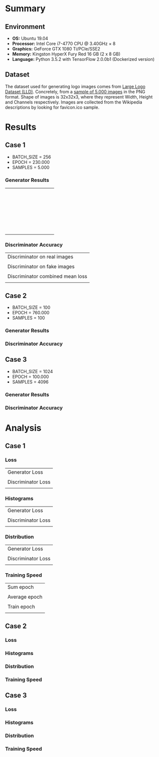 # Summary

## Environment
- **OS:** Ubuntu 19.04
- **Processor:** Intel Core i7-4770 CPU @ 3.40GHz × 8
- **Graphics:** GeForce GTX 1080 Ti/PCIe/SSE2
- **Memory:** Kingston HyperX Fury Red 16 GB (2 x 8 GB)
- **Language:** Python 3.5.2 with TensorFlow 2.0.0b1 (Dockerized version)

## Dataset
The dataset used for generating logo images comes from [Large Logo Dataset (LLD)](https://data.vision.ee.ethz.ch/sagea/lld/). Concretely, from a [sample of 5.000 images](https://data.vision.ee.ethz.ch/sagea/lld/data/LLD-icon_sample.zip) in the PNG format. Shape of images is 32x32x3, where they represent Width, Height and Channels respectively. Images are collected from the Wikipedia descriptions by looking for favicon.ico sample.

# Results

## Case 1
- BATCH_SIZE = 256
- EPOCH = 230.000
- SAMPLES = 5.000

### Generator Results
<table>
	<tr>
		<td><img src="assets/images/case_1/generator_results/image_at_epoch_00000_00000.png" alt=""></td>
		<td><img src="assets/images/case_1/generator_results/image_at_epoch_00100_00000.png" alt=""></td>
		<td><img src="assets/images/case_1/generator_results/image_at_epoch_00200_00000.png" alt=""></td>
		<td><img src="assets/images/case_1/generator_results/image_at_epoch_00300_00000.png" alt=""></td>
		<td><img src="assets/images/case_1/generator_results/image_at_epoch_00400_00000.png" alt=""></td>
		<td><img src="assets/images/case_1/generator_results/image_at_epoch_00500_00000.png" alt=""></td>
		<td><img src="assets/images/case_1/generator_results/image_at_epoch_00600_00000.png" alt=""></td>
		<td><img src="assets/images/case_1/generator_results/image_at_epoch_00700_00000.png" alt=""></td>
		<td><img src="assets/images/case_1/generator_results/image_at_epoch_00800_00000.png" alt=""></td>
		<td><img src="assets/images/case_1/generator_results/image_at_epoch_00900_00000.png" alt=""></td>
	</tr>
	<tr>
		<td><img src="assets/images/case_1/generator_results/image_at_epoch_01000_00000.png" alt=""></td>
		<td><img src="assets/images/case_1/generator_results/image_at_epoch_01100_00000.png" alt=""></td>
		<td><img src="assets/images/case_1/generator_results/image_at_epoch_01200_00000.png" alt=""></td>
		<td><img src="assets/images/case_1/generator_results/image_at_epoch_01300_00000.png" alt=""></td>
		<td><img src="assets/images/case_1/generator_results/image_at_epoch_01400_00000.png" alt=""></td>
		<td><img src="assets/images/case_1/generator_results/image_at_epoch_01500_00000.png" alt=""></td>
		<td><img src="assets/images/case_1/generator_results/image_at_epoch_01600_00000.png" alt=""></td>
		<td><img src="assets/images/case_1/generator_results/image_at_epoch_01700_00000.png" alt=""></td>
		<td><img src="assets/images/case_1/generator_results/image_at_epoch_01800_00000.png" alt=""></td>
		<td><img src="assets/images/case_1/generator_results/image_at_epoch_01900_00000.png" alt=""></td>
	</tr>
	<tr>
		<td><img src="assets/images/case_1/generator_results/image_at_epoch_02000_00000.png" alt=""></td>
		<td><img src="assets/images/case_1/generator_results/image_at_epoch_03000_00000.png" alt=""></td>
		<td><img src="assets/images/case_1/generator_results/image_at_epoch_04000_00000.png" alt=""></td>
		<td><img src="assets/images/case_1/generator_results/image_at_epoch_05000_00000.png" alt=""></td>
		<td><img src="assets/images/case_1/generator_results/image_at_epoch_06000_00000.png" alt=""></td>
		<td><img src="assets/images/case_1/generator_results/image_at_epoch_07000_00000.png" alt=""></td>
		<td><img src="assets/images/case_1/generator_results/image_at_epoch_08000_00000.png" alt=""></td>
		<td><img src="assets/images/case_1/generator_results/image_at_epoch_09000_00000.png" alt=""></td>
		<td><img src="assets/images/case_1/generator_results/image_at_epoch_10000_00000.png" alt=""></td>
		<td><img src="assets/images/case_1/generator_results/image_at_epoch_11000_00000.png" alt=""></td>
	</tr>
	<tr>
		<td><img src="assets/images/case_1/generator_results/image_at_epoch_12000_00000.png" alt=""></td>
		<td><img src="assets/images/case_1/generator_results/image_at_epoch_13000_00000.png" alt=""></td>
		<td><img src="assets/images/case_1/generator_results/image_at_epoch_14000_00000.png" alt=""></td>
		<td><img src="assets/images/case_1/generator_results/image_at_epoch_15000_00000.png" alt=""></td>
		<td><img src="assets/images/case_1/generator_results/image_at_epoch_16000_00000.png" alt=""></td>
		<td><img src="assets/images/case_1/generator_results/image_at_epoch_17000_00000.png" alt=""></td>
		<td><img src="assets/images/case_1/generator_results/image_at_epoch_18000_00000.png" alt=""></td>
		<td><img src="assets/images/case_1/generator_results/image_at_epoch_19000_00000.png" alt=""></td>
		<td><img src="assets/images/case_1/generator_results/image_at_epoch_20000_00000.png" alt=""></td>
		<td><img src="assets/images/case_1/generator_results/image_at_epoch_21000_00000.png" alt=""></td>
	</tr>
	<tr>
		<td><img src="assets/images/case_1/generator_results/image_at_epoch_22000_00000.png" alt=""></td>
		<td><img src="assets/images/case_1/generator_results/image_at_epoch_23000_00000.png" alt=""></td>
		<td><img src="assets/images/case_1/generator_results/image_at_epoch_24000_00000.png" alt=""></td>
		<td><img src="assets/images/case_1/generator_results/image_at_epoch_25000_00000.png" alt=""></td>
		<td><img src="assets/images/case_1/generator_results/image_at_epoch_26000_00000.png" alt=""></td>
		<td><img src="assets/images/case_1/generator_results/image_at_epoch_27000_00000.png" alt=""></td>
		<td><img src="assets/images/case_1/generator_results/image_at_epoch_28000_00000.png" alt=""></td>
		<td><img src="assets/images/case_1/generator_results/image_at_epoch_29000_00000.png" alt=""></td>
		<td><img src="assets/images/case_1/generator_results/image_at_epoch_30000_00000.png" alt=""></td>
		<td><img src="assets/images/case_1/generator_results/image_at_epoch_31000_00000.png" alt=""></td>
	</tr>
	<tr>
		<td><img src="assets/images/case_1/generator_results/image_at_epoch_32000_00000.png" alt=""></td>
		<td><img src="assets/images/case_1/generator_results/image_at_epoch_33000_00000.png" alt=""></td>
		<td><img src="assets/images/case_1/generator_results/image_at_epoch_34000_00000.png" alt=""></td>
		<td><img src="assets/images/case_1/generator_results/image_at_epoch_35000_00000.png" alt=""></td>
		<td><img src="assets/images/case_1/generator_results/image_at_epoch_36000_00000.png" alt=""></td>
		<td><img src="assets/images/case_1/generator_results/image_at_epoch_37000_00000.png" alt=""></td>
		<td><img src="assets/images/case_1/generator_results/image_at_epoch_38000_00000.png" alt=""></td>
		<td><img src="assets/images/case_1/generator_results/image_at_epoch_39000_00000.png" alt=""></td>
		<td><img src="assets/images/case_1/generator_results/image_at_epoch_40000_00000.png" alt=""></td>
		<td><img src="assets/images/case_1/generator_results/image_at_epoch_41000_00000.png" alt=""></td>
	</tr>
	<tr>
		<td><img src="assets/images/case_1/generator_results/image_at_epoch_42000_00000.png" alt=""></td>
		<td><img src="assets/images/case_1/generator_results/image_at_epoch_43000_00000.png" alt=""></td>
		<td><img src="assets/images/case_1/generator_results/image_at_epoch_44000_00000.png" alt=""></td>
		<td><img src="assets/images/case_1/generator_results/image_at_epoch_45000_00000.png" alt=""></td>
		<td><img src="assets/images/case_1/generator_results/image_at_epoch_46000_00000.png" alt=""></td>
		<td><img src="assets/images/case_1/generator_results/image_at_epoch_47000_00000.png" alt=""></td>
		<td><img src="assets/images/case_1/generator_results/image_at_epoch_48000_00000.png" alt=""></td>
		<td><img src="assets/images/case_1/generator_results/image_at_epoch_49000_00000.png" alt=""></td>
		<td><img src="assets/images/case_1/generator_results/image_at_epoch_50000_00000.png" alt=""></td>
		<td><img src="assets/images/case_1/generator_results/image_at_epoch_51000_00000.png" alt=""></td>
	</tr>
	<tr>
		<td><img src="assets/images/case_1/generator_results/image_at_epoch_52000_00000.png" alt=""></td>
		<td><img src="assets/images/case_1/generator_results/image_at_epoch_53000_00000.png" alt=""></td>
		<td><img src="assets/images/case_1/generator_results/image_at_epoch_54000_00000.png" alt=""></td>
		<td><img src="assets/images/case_1/generator_results/image_at_epoch_55000_00000.png" alt=""></td>
		<td><img src="assets/images/case_1/generator_results/image_at_epoch_56000_00000.png" alt=""></td>
		<td><img src="assets/images/case_1/generator_results/image_at_epoch_57000_00000.png" alt=""></td>
		<td><img src="assets/images/case_1/generator_results/image_at_epoch_58000_00000.png" alt=""></td>
		<td><img src="assets/images/case_1/generator_results/image_at_epoch_59000_00000.png" alt=""></td>
		<td><img src="assets/images/case_1/generator_results/image_at_epoch_60000_00000.png" alt=""></td>
		<td><img src="assets/images/case_1/generator_results/image_at_epoch_61000_00000.png" alt=""></td>
	</tr>
	<tr>
		<td><img src="assets/images/case_1/generator_results/image_at_epoch_62000_00000.png" alt=""></td>
		<td><img src="assets/images/case_1/generator_results/image_at_epoch_63000_00000.png" alt=""></td>
		<td><img src="assets/images/case_1/generator_results/image_at_epoch_64000_00000.png" alt=""></td>
		<td><img src="assets/images/case_1/generator_results/image_at_epoch_65000_00000.png" alt=""></td>
		<td><img src="assets/images/case_1/generator_results/image_at_epoch_66000_00000.png" alt=""></td>
		<td><img src="assets/images/case_1/generator_results/image_at_epoch_67000_00000.png" alt=""></td>
		<td><img src="assets/images/case_1/generator_results/image_at_epoch_68000_00000.png" alt=""></td>
		<td><img src="assets/images/case_1/generator_results/image_at_epoch_69000_00000.png" alt=""></td>
		<td><img src="assets/images/case_1/generator_results/image_at_epoch_70000_00000.png" alt=""></td>
		<td><img src="assets/images/case_1/generator_results/image_at_epoch_71000_00000.png" alt=""></td>
	</tr>
	<tr>
		<td><img src="assets/images/case_1/generator_results/image_at_epoch_72000_00000.png" alt=""></td>
		<td><img src="assets/images/case_1/generator_results/image_at_epoch_73000_00000.png" alt=""></td>
		<td><img src="assets/images/case_1/generator_results/image_at_epoch_74000_00000.png" alt=""></td>
		<td><img src="assets/images/case_1/generator_results/image_at_epoch_75000_00000.png" alt=""></td>
		<td><img src="assets/images/case_1/generator_results/image_at_epoch_76000_00000.png" alt=""></td>
		<td><img src="assets/images/case_1/generator_results/image_at_epoch_77000_00000.png" alt=""></td>
		<td><img src="assets/images/case_1/generator_results/image_at_epoch_78000_00000.png" alt=""></td>
		<td><img src="assets/images/case_1/generator_results/image_at_epoch_79000_00000.png" alt=""></td>
		<td><img src="assets/images/case_1/generator_results/image_at_epoch_80000_00000.png" alt=""></td>
		<td><img src="assets/images/case_1/generator_results/image_at_epoch_81000_00000.png" alt=""></td>
	</tr>
	<tr>
		<td><img src="assets/images/case_1/generator_results/image_at_epoch_82000_00000.png" alt=""></td>
		<td><img src="assets/images/case_1/generator_results/image_at_epoch_83000_00000.png" alt=""></td>
		<td><img src="assets/images/case_1/generator_results/image_at_epoch_84000_00000.png" alt=""></td>
		<td><img src="assets/images/case_1/generator_results/image_at_epoch_85000_00000.png" alt=""></td>
		<td><img src="assets/images/case_1/generator_results/image_at_epoch_86000_00000.png" alt=""></td>
		<td><img src="assets/images/case_1/generator_results/image_at_epoch_87000_00000.png" alt=""></td>
		<td><img src="assets/images/case_1/generator_results/image_at_epoch_88000_00000.png" alt=""></td>
		<td><img src="assets/images/case_1/generator_results/image_at_epoch_89000_00000.png" alt=""></td>
		<td><img src="assets/images/case_1/generator_results/image_at_epoch_90000_00000.png" alt=""></td>
		<td><img src="assets/images/case_1/generator_results/image_at_epoch_91000_00000.png" alt=""></td>
	</tr>
	<tr>
		<td><img src="assets/images/case_1/generator_results/image_at_epoch_92000_00000.png" alt=""></td>
		<td><img src="assets/images/case_1/generator_results/image_at_epoch_93000_00000.png" alt=""></td>
		<td><img src="assets/images/case_1/generator_results/image_at_epoch_94000_00000.png" alt=""></td>
		<td><img src="assets/images/case_1/generator_results/image_at_epoch_95000_00000.png" alt=""></td>
		<td><img src="assets/images/case_1/generator_results/image_at_epoch_96000_00000.png" alt=""></td>
		<td><img src="assets/images/case_1/generator_results/image_at_epoch_97000_00000.png" alt=""></td>
		<td><img src="assets/images/case_1/generator_results/image_at_epoch_98000_00000.png" alt=""></td>
		<td><img src="assets/images/case_1/generator_results/image_at_epoch_99000_00000.png" alt=""></td>
		<td><img src="assets/images/case_1/generator_results/image_at_epoch_100000_00000.png" alt=""></td>
		<td><img src="assets/images/case_1/generator_results/image_at_epoch_101000_00000.png" alt=""></td>
	</tr>
	<tr>
		<td><img src="assets/images/case_1/generator_results/image_at_epoch_102000_00000.png" alt=""></td>
		<td><img src="assets/images/case_1/generator_results/image_at_epoch_103000_00000.png" alt=""></td>
		<td><img src="assets/images/case_1/generator_results/image_at_epoch_104000_00000.png" alt=""></td>
		<td><img src="assets/images/case_1/generator_results/image_at_epoch_105000_00000.png" alt=""></td>
		<td><img src="assets/images/case_1/generator_results/image_at_epoch_106000_00000.png" alt=""></td>
		<td><img src="assets/images/case_1/generator_results/image_at_epoch_107000_00000.png" alt=""></td>
		<td><img src="assets/images/case_1/generator_results/image_at_epoch_108000_00000.png" alt=""></td>
		<td><img src="assets/images/case_1/generator_results/image_at_epoch_109000_00000.png" alt=""></td>
		<td><img src="assets/images/case_1/generator_results/image_at_epoch_110000_00000.png" alt=""></td>
		<td><img src="assets/images/case_1/generator_results/image_at_epoch_111000_00000.png" alt=""></td>
	</tr>
	<tr>
		<td><img src="assets/images/case_1/generator_results/image_at_epoch_112000_00000.png" alt=""></td>
		<td><img src="assets/images/case_1/generator_results/image_at_epoch_113000_00000.png" alt=""></td>
		<td><img src="assets/images/case_1/generator_results/image_at_epoch_114000_00000.png" alt=""></td>
		<td><img src="assets/images/case_1/generator_results/image_at_epoch_115000_00000.png" alt=""></td>
		<td><img src="assets/images/case_1/generator_results/image_at_epoch_116000_00000.png" alt=""></td>
		<td><img src="assets/images/case_1/generator_results/image_at_epoch_117000_00000.png" alt=""></td>
		<td><img src="assets/images/case_1/generator_results/image_at_epoch_118000_00000.png" alt=""></td>
		<td><img src="assets/images/case_1/generator_results/image_at_epoch_119000_00000.png" alt=""></td>
		<td><img src="assets/images/case_1/generator_results/image_at_epoch_120000_00000.png" alt=""></td>
		<td><img src="assets/images/case_1/generator_results/image_at_epoch_121000_00000.png" alt=""></td>
	</tr>
	<tr>
		<td><img src="assets/images/case_1/generator_results/image_at_epoch_122000_00000.png" alt=""></td>
		<td><img src="assets/images/case_1/generator_results/image_at_epoch_123000_00000.png" alt=""></td>
		<td><img src="assets/images/case_1/generator_results/image_at_epoch_124000_00000.png" alt=""></td>
		<td><img src="assets/images/case_1/generator_results/image_at_epoch_125000_00000.png" alt=""></td>
		<td><img src="assets/images/case_1/generator_results/image_at_epoch_126000_00000.png" alt=""></td>
		<td><img src="assets/images/case_1/generator_results/image_at_epoch_127000_00000.png" alt=""></td>
		<td><img src="assets/images/case_1/generator_results/image_at_epoch_128000_00000.png" alt=""></td>
		<td><img src="assets/images/case_1/generator_results/image_at_epoch_129000_00000.png" alt=""></td>
		<td><img src="assets/images/case_1/generator_results/image_at_epoch_130000_00000.png" alt=""></td>
		<td><img src="assets/images/case_1/generator_results/image_at_epoch_131000_00000.png" alt=""></td>
	</tr>
	<tr>
		<td><img src="assets/images/case_1/generator_results/image_at_epoch_132000_00000.png" alt=""></td>
		<td><img src="assets/images/case_1/generator_results/image_at_epoch_133000_00000.png" alt=""></td>
		<td><img src="assets/images/case_1/generator_results/image_at_epoch_134000_00000.png" alt=""></td>
		<td><img src="assets/images/case_1/generator_results/image_at_epoch_135000_00000.png" alt=""></td>
		<td><img src="assets/images/case_1/generator_results/image_at_epoch_136000_00000.png" alt=""></td>
		<td><img src="assets/images/case_1/generator_results/image_at_epoch_137000_00000.png" alt=""></td>
		<td><img src="assets/images/case_1/generator_results/image_at_epoch_138000_00000.png" alt=""></td>
		<td><img src="assets/images/case_1/generator_results/image_at_epoch_139000_00000.png" alt=""></td>
		<td><img src="assets/images/case_1/generator_results/image_at_epoch_140000_00000.png" alt=""></td>
		<td><img src="assets/images/case_1/generator_results/image_at_epoch_141000_00000.png" alt=""></td>
	</tr>
	<tr>
		<td><img src="assets/images/case_1/generator_results/image_at_epoch_142000_00000.png" alt=""></td>
		<td><img src="assets/images/case_1/generator_results/image_at_epoch_143000_00000.png" alt=""></td>
		<td><img src="assets/images/case_1/generator_results/image_at_epoch_144000_00000.png" alt=""></td>
		<td><img src="assets/images/case_1/generator_results/image_at_epoch_145000_00000.png" alt=""></td>
		<td><img src="assets/images/case_1/generator_results/image_at_epoch_146000_00000.png" alt=""></td>
		<td><img src="assets/images/case_1/generator_results/image_at_epoch_147000_00000.png" alt=""></td>
		<td><img src="assets/images/case_1/generator_results/image_at_epoch_148000_00000.png" alt=""></td>
		<td><img src="assets/images/case_1/generator_results/image_at_epoch_149000_00000.png" alt=""></td>
		<td><img src="assets/images/case_1/generator_results/image_at_epoch_150000_00000.png" alt=""></td>
		<td><img src="assets/images/case_1/generator_results/image_at_epoch_151000_00000.png" alt=""></td>
	</tr>
	<tr>
		<td><img src="assets/images/case_1/generator_results/image_at_epoch_152000_00000.png" alt=""></td>
		<td><img src="assets/images/case_1/generator_results/image_at_epoch_153000_00000.png" alt=""></td>
		<td><img src="assets/images/case_1/generator_results/image_at_epoch_154000_00000.png" alt=""></td>
		<td><img src="assets/images/case_1/generator_results/image_at_epoch_155000_00000.png" alt=""></td>
		<td><img src="assets/images/case_1/generator_results/image_at_epoch_156000_00000.png" alt=""></td>
		<td><img src="assets/images/case_1/generator_results/image_at_epoch_157000_00000.png" alt=""></td>
		<td><img src="assets/images/case_1/generator_results/image_at_epoch_158000_00000.png" alt=""></td>
		<td><img src="assets/images/case_1/generator_results/image_at_epoch_159000_00000.png" alt=""></td>
		<td><img src="assets/images/case_1/generator_results/image_at_epoch_160000_00000.png" alt=""></td>
		<td><img src="assets/images/case_1/generator_results/image_at_epoch_161000_00000.png" alt=""></td>
	</tr>
	<tr>
		<td><img src="assets/images/case_1/generator_results/image_at_epoch_162000_00000.png" alt=""></td>
		<td><img src="assets/images/case_1/generator_results/image_at_epoch_163000_00000.png" alt=""></td>
		<td><img src="assets/images/case_1/generator_results/image_at_epoch_164000_00000.png" alt=""></td>
		<td><img src="assets/images/case_1/generator_results/image_at_epoch_165000_00000.png" alt=""></td>
		<td><img src="assets/images/case_1/generator_results/image_at_epoch_166000_00000.png" alt=""></td>
		<td><img src="assets/images/case_1/generator_results/image_at_epoch_167000_00000.png" alt=""></td>
		<td><img src="assets/images/case_1/generator_results/image_at_epoch_168000_00000.png" alt=""></td>
		<td><img src="assets/images/case_1/generator_results/image_at_epoch_169000_00000.png" alt=""></td>
		<td><img src="assets/images/case_1/generator_results/image_at_epoch_170000_00000.png" alt=""></td>
		<td><img src="assets/images/case_1/generator_results/image_at_epoch_171000_00000.png" alt=""></td>
	</tr>
	<tr>
		<td><img src="assets/images/case_1/generator_results/image_at_epoch_172000_00000.png" alt=""></td>
		<td><img src="assets/images/case_1/generator_results/image_at_epoch_173000_00000.png" alt=""></td>
		<td><img src="assets/images/case_1/generator_results/image_at_epoch_174000_00000.png" alt=""></td>
		<td><img src="assets/images/case_1/generator_results/image_at_epoch_175000_00000.png" alt=""></td>
		<td><img src="assets/images/case_1/generator_results/image_at_epoch_176000_00000.png" alt=""></td>
		<td><img src="assets/images/case_1/generator_results/image_at_epoch_177000_00000.png" alt=""></td>
		<td><img src="assets/images/case_1/generator_results/image_at_epoch_178000_00000.png" alt=""></td>
		<td><img src="assets/images/case_1/generator_results/image_at_epoch_179000_00000.png" alt=""></td>
		<td><img src="assets/images/case_1/generator_results/image_at_epoch_180000_00000.png" alt=""></td>
		<td><img src="assets/images/case_1/generator_results/image_at_epoch_181000_00000.png" alt=""></td>
	</tr>
	<tr>
		<td><img src="assets/images/case_1/generator_results/image_at_epoch_182000_00000.png" alt=""></td>
		<td><img src="assets/images/case_1/generator_results/image_at_epoch_183000_00000.png" alt=""></td>
		<td><img src="assets/images/case_1/generator_results/image_at_epoch_184000_00000.png" alt=""></td>
		<td><img src="assets/images/case_1/generator_results/image_at_epoch_185000_00000.png" alt=""></td>
		<td><img src="assets/images/case_1/generator_results/image_at_epoch_186000_00000.png" alt=""></td>
		<td><img src="assets/images/case_1/generator_results/image_at_epoch_187000_00000.png" alt=""></td>
		<td><img src="assets/images/case_1/generator_results/image_at_epoch_188000_00000.png" alt=""></td>
		<td><img src="assets/images/case_1/generator_results/image_at_epoch_189000_00000.png" alt=""></td>
		<td><img src="assets/images/case_1/generator_results/image_at_epoch_190000_00000.png" alt=""></td>
		<td><img src="assets/images/case_1/generator_results/image_at_epoch_191000_00000.png" alt=""></td>
	</tr>
	<tr>
		<td><img src="assets/images/case_1/generator_results/image_at_epoch_192000_00000.png" alt=""></td>
		<td><img src="assets/images/case_1/generator_results/image_at_epoch_193000_00000.png" alt=""></td>
		<td><img src="assets/images/case_1/generator_results/image_at_epoch_194000_00000.png" alt=""></td>
		<td><img src="assets/images/case_1/generator_results/image_at_epoch_195000_00000.png" alt=""></td>
		<td><img src="assets/images/case_1/generator_results/image_at_epoch_196000_00000.png" alt=""></td>
		<td><img src="assets/images/case_1/generator_results/image_at_epoch_197000_00000.png" alt=""></td>
		<td><img src="assets/images/case_1/generator_results/image_at_epoch_198000_00000.png" alt=""></td>
		<td><img src="assets/images/case_1/generator_results/image_at_epoch_199000_00000.png" alt=""></td>
		<td><img src="assets/images/case_1/generator_results/image_at_epoch_200000_00000.png" alt=""></td>
		<td><img src="assets/images/case_1/generator_results/image_at_epoch_201000_00000.png" alt=""></td>
	</tr>
	<tr>
		<td><img src="assets/images/case_1/generator_results/image_at_epoch_202000_00000.png" alt=""></td>
		<td><img src="assets/images/case_1/generator_results/image_at_epoch_203000_00000.png" alt=""></td>
		<td><img src="assets/images/case_1/generator_results/image_at_epoch_204000_00000.png" alt=""></td>
		<td><img src="assets/images/case_1/generator_results/image_at_epoch_205000_00000.png" alt=""></td>
		<td><img src="assets/images/case_1/generator_results/image_at_epoch_206000_00000.png" alt=""></td>
		<td><img src="assets/images/case_1/generator_results/image_at_epoch_207000_00000.png" alt=""></td>
		<td><img src="assets/images/case_1/generator_results/image_at_epoch_208000_00000.png" alt=""></td>
		<td><img src="assets/images/case_1/generator_results/image_at_epoch_209000_00000.png" alt=""></td>
		<td><img src="assets/images/case_1/generator_results/image_at_epoch_210000_00000.png" alt=""></td>
		<td><img src="assets/images/case_1/generator_results/image_at_epoch_211000_00000.png" alt=""></td>
	</tr>
	<tr>
		<td><img src="assets/images/case_1/generator_results/image_at_epoch_212000_00000.png" alt=""></td>
		<td><img src="assets/images/case_1/generator_results/image_at_epoch_213000_00000.png" alt=""></td>
		<td><img src="assets/images/case_1/generator_results/image_at_epoch_214000_00000.png" alt=""></td>
		<td><img src="assets/images/case_1/generator_results/image_at_epoch_215000_00000.png" alt=""></td>
		<td><img src="assets/images/case_1/generator_results/image_at_epoch_216000_00000.png" alt=""></td>
		<td><img src="assets/images/case_1/generator_results/image_at_epoch_217000_00000.png" alt=""></td>
		<td><img src="assets/images/case_1/generator_results/image_at_epoch_218000_00000.png" alt=""></td>
		<td><img src="assets/images/case_1/generator_results/image_at_epoch_219000_00000.png" alt=""></td>
		<td><img src="assets/images/case_1/generator_results/image_at_epoch_220000_00000.png" alt=""></td>
		<td><img src="assets/images/case_1/generator_results/image_at_epoch_221000_00000.png" alt=""></td>
	</tr>
	<tr>
		<td><img src="assets/images/case_1/generator_results/image_at_epoch_222000_00000.png" alt=""></td>
		<td><img src="assets/images/case_1/generator_results/image_at_epoch_223000_00000.png" alt=""></td>
		<td><img src="assets/images/case_1/generator_results/image_at_epoch_224000_00000.png" alt=""></td>
		<td><img src="assets/images/case_1/generator_results/image_at_epoch_225000_00000.png" alt=""></td>
		<td><img src="assets/images/case_1/generator_results/image_at_epoch_226000_00000.png" alt=""></td>
		<td><img src="assets/images/case_1/generator_results/image_at_epoch_227000_00000.png" alt=""></td>
		<td><img src="assets/images/case_1/generator_results/image_at_epoch_228000_00000.png" alt=""></td>
		<td><img src="assets/images/case_1/generator_results/image_at_epoch_229000_00000.png" alt=""></td>
		<td><img src="assets/images/case_1/generator_results/image_at_epoch_230000_00000.png" alt=""></td>
	</tr>
</table>

### Discriminator Accuracy
<table>
    <tr>
        <td>Discriminator on real images</td>
    </tr>
    <tr>
        <td><img src="assets/images/case_1/discriminator_accuracy/Accuracy_Real Discriminator.svg" alt=""></td>
    </tr>
    <tr>
        <td>Discriminator on fake images</td>
    </tr>
    <tr>
        <td><img src="assets/images/case_1/discriminator_accuracy/Accuracy_Fake Discriminator.svg" alt=""></td>
    </tr>
    <tr>
        <td>Discriminator combined mean loss</td>
    </tr>
    <tr>
        <td><img src="assets/images/case_1/discriminator_accuracy/Accuracy_Combined Discriminator.svg" alt=""></td>
    </tr>
</table>


## Case 2
- BATCH_SIZE = 100
- EPOCH = 760.000
- SAMPLES = 100

### Generator Results

### Discriminator Accuracy

## Case 3
- BATCH_SIZE = 1024
- EPOCH = 100.000
- SAMPLES = 4096

### Generator Results

### Discriminator Accuracy

# Analysis

## Case 1

### Loss
<table>
    <tr>
        <td>Generator Loss</td>
    </tr>
    <tr>
        <td><img src="assets/images/case_1/loss/Loss_Generator.svg" alt=""></td>
    </tr>
    <tr>
    	<td>Discriminator Loss</td>
    </tr>
    <tr>
        <td><img src="assets/images/case_1/loss/Loss_Discriminator.svg" alt=""></td>
    </tr>
</table>

### Histograms
<table>
    <tr>
        <td>Generator Loss</td>
    </tr>
    <tr>
        <td><img src="assets/images/case_1/histogram/histogram_1.png" alt=""></td>
    </tr>
    <tr>
    	<td>Discriminator Loss</td>
    </tr>
    <tr>
        <td><img src="assets/images/case_1/histogram/histogram_2.png" alt=""></td>
    </tr>
</table>

### Distribution
<table>
    <tr>
        <td>Generator Loss</td>
    </tr>
    <tr>
        <td><img src="assets/images/case_1/distribution/distribution_1.png" alt=""></td>
    </tr>
    <tr>
    	<td>Discriminator Loss</td>
    </tr>
    <tr>
        <td><img src="assets/images/case_1/distribution/distribution_2.png" alt=""></td>
    </tr>
</table>

### Training Speed
<table>
    <tr>
        <td>Sum epoch</td>
    </tr>
    <tr>
        <td><img src="assets/images/case_1/execution_time/Execution time_Sum epoch.svg" alt=""></td>
    </tr>
    <tr>
    	<td>Average epoch</td>
    </tr>
    <tr>
        <td><img src="assets/images/case_1/execution_time/Execution time_Average epoch.svg" alt=""></td>
    </tr>
    <tr>
    	<td>Train epoch</td>
    </tr>
    <tr>
        <td><img src="assets/images/case_1/execution_time/Execution time_Train epoch.svg" alt=""></td>
    </tr>
</table>

## Case 2

### Loss

### Histograms

### Distribution

### Training Speed

## Case 3

### Loss

### Histograms

### Distribution

### Training Speed